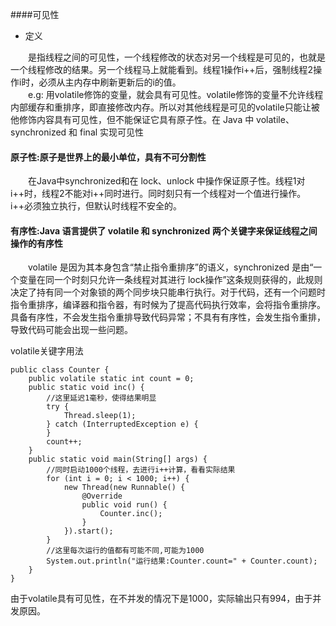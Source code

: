 ####可见性
* 定义
<div style="text-indent:2em">是指线程之间的可见性，一个线程修改的状态对另一个线程是可见的，也就是一个线程修改的结果。另一个线程马上就能看到。线程1操作i++后，强制线程2操作i时，必须从主内存中刷新更新后的i的值。</div>
<div style="text-indent:2em">e.g: 用volatile修饰的变量，就会具有可见性。volatile修饰的变量不允许线程内部缓存和重排序，即直接修改内存。所以对其他线程是可见的volatile只能让被他修饰内容具有可见性，但不能保证它具有原子性。在 Java 中 volatile、synchronized 和 final 实现可见性</div>

#### 原子性:原子是世界上的最小单位，具有不可分割性
<div style="text-indent:2em">在Java中synchronized和在 lock、unlock 中操作保证原子性。线程1对i++时，线程2不能对i++同时进行。同时刻只有一个线程对一个值进行操作。i++必须独立执行，但默认时线程不安全的。</div>
   

#### 有序性:Java 语言提供了 volatile 和 synchronized 两个关键字来保证线程之间操作的有序性
<div style="text-indent:2em">volatile 是因为其本身包含“禁止指令重排序”的语义，synchronized 是由“一个变量在同一个时刻只允许一条线程对其进行 lock操作”这条规则获得的，此规则决定了持有同一个对象锁的两个同步块只能串行执行。对于代码，还有一个问题时指令重排序，编译器和指令器，有时候为了提高代码执行效率，会将指令重排序。具备有序性，不会发生指令重排导致代码异常；不具有有序性，会发生指令重排，导致代码可能会出现一些问题。</div>
    
volatile关键字用法
```
public class Counter { 
    public volatile static int count = 0; 
    public static void inc() { 
        //这里延迟1毫秒，使得结果明显 
        try { 
            Thread.sleep(1); 
        } catch (InterruptedException e) { 
        } 
        count++; 
    } 
    public static void main(String[] args) { 
        //同时启动1000个线程，去进行i++计算，看看实际结果 
        for (int i = 0; i < 1000; i++) { 
            new Thread(new Runnable() { 
                @Override
                public void run() { 
                    Counter.inc(); 
                } 
            }).start(); 
        } 
        //这里每次运行的值都有可能不同,可能为1000 
        System.out.println("运行结果:Counter.count=" + Counter.count); 
    } 
}
```
由于volatile具有可见性，在不并发的情况下是1000，实际输出只有994，由于并发原因。
